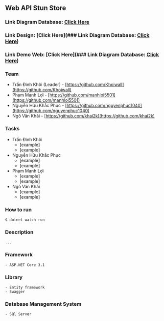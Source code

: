 ## Web API Stun Store

### Link Diagram Database: [Click Here](https://lucid.app/lucidchart/d83a569e-b38a-4e3e-b08e-e44a05e217bd/edit?viewport_loc=-83%2C159%2C2275%2C1144%2C0_0&invitationId=inv_fd3bfe28-1efb-4b83-ae06-ed80e0699007)

### Link Design: [Click Here](### Link Diagram Database: [Click Here](https://lucid.app/lucidchart/d83a569e-b38a-4e3e-b08e-e44a05e217bd/edit?viewport_loc=-83%2C159%2C2275%2C1144%2C0_0&invitationId=inv_fd3bfe28-1efb-4b83-ae06-ed80e0699007))

### Link Demo Web: [Click Here](### Link Diagram Database: [Click Here](https://lucid.app/lucidchart/d83a569e-b38a-4e3e-b08e-e44a05e217bd/edit?viewport_loc=-83%2C159%2C2275%2C1144%2C0_0&invitationId=inv_fd3bfe28-1efb-4b83-ae06-ed80e0699007))

### Team

- Trần Đình Khôi (Leader) - [https://github.com/Khoiwall](https://github.com/Khoiwall)
- Phạm Mạnh Lợi - [https://github.com/manhloi5501](https://github.com/manhloi5501)
- Nguyễn Hữu Khắc Phục - [https://github.com/nguyenphuc1040](https://github.com/nguyenphuc1040)
- Ngô Văn Khải - [https://github.com/khai2k](https://github.com/khai2k)

### Tasks

- Trần Đình Khôi
  - [example]
  - [example]
- Nguyễn Hữu Khắc Phục
  - [example]
  - [example]
- Phạm Mạnh Lợi
  - [example]
  - [example]
- Ngô Văn Khải
  - [example]
  - [example]

### How to run

    $ dotnet watch run

### Description

    ...

### Framework

    - ASP.NET Core 3.1

### Library

    - Entity framework
    - Swagger

### Database Management System

    - SQl Server

